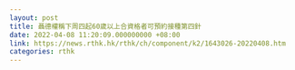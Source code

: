 ```yaml
---
layout: post
title: 聶德權稱下周四起60歲以上合資格者可預約接種第四針
date: 2022-04-08 11:20:09.000000000 +08:00
link: https://news.rthk.hk/rthk/ch/component/k2/1643026-20220408.htm
categories: rthk
---
```




